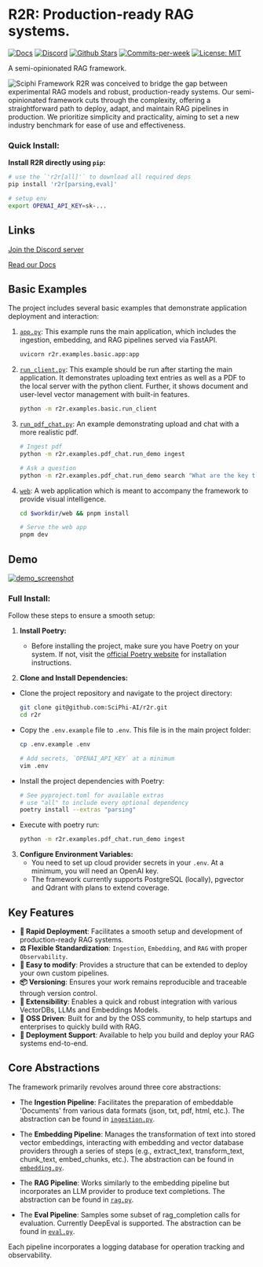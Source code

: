 # R2R: Production-ready RAG systems.

<p align="left">
  <a href="https://docs.sciphi.ai"><img src="https://img.shields.io/badge/docs.sciphi.ai-3F16E4" alt="Docs"></a>
  <a href="https://discord.gg/p6KqD2kjtB"><img src="https://img.shields.io/discord/1120774652915105934?style=social&logo=discord" alt="Discord"></a>
  <a href="https://github.com/SciPhi-AI"><img src="https://img.shields.io/github/stars/SciPhi-AI/R2R" alt="Github Stars"></a>
  <a href="https://github.com/SciPhi-AI/R2R/pulse"><img src="https://img.shields.io/github/commit-activity/w/SciPhi-AI/R2R" alt="Commits-per-week"></a>
  <a href="https://opensource.org/licenses/MIT"><img src="https://img.shields.io/badge/License-MIT-purple.svg" alt="License: MIT"></a>
</p>

A semi-opinionated RAG framework.

<img src="./docs/pages/r2r.png" alt="Sciphi Framework">
R2R was conceived to bridge the gap between experimental RAG models and robust, production-ready systems. Our semi-opinionated framework cuts through the complexity, offering a straightforward path to deploy, adapt, and maintain RAG pipelines in production. We prioritize simplicity and practicality, aiming to set a new industry benchmark for ease of use and effectiveness.

### Quick Install:

**Install R2R directly using `pip`:**

```bash
# use the `'r2r[all]'` to download all required deps
pip install 'r2r[parsing,eval]'

# setup env
export OPENAI_API_KEY=sk-...
```

## Links

[Join the Discord server](https://discord.gg/p6KqD2kjtB)

[Read our Docs](https://docs.sciphi.ai/)

## Basic Examples

The project includes several basic examples that demonstrate application deployment and interaction:

1. [`app.py`](examples/basic/app.py): This example runs the main application, which includes the ingestion, embedding, and RAG pipelines served via FastAPI.

   ```bash
   uvicorn r2r.examples.basic.app:app
   ```

2. [`run_client.py`](examples/basic/run_client.py): This example should be run after starting the main application. It demonstrates uploading text entries as well as a PDF to the local server with the python client. Further, it shows document and user-level vector management with built-in features.

   ```bash
   python -m r2r.examples.basic.run_client
   ```

3. [`run_pdf_chat.py`](examples/pdf_chat/run_demo.py): An example demonstrating upload and chat with a more realistic pdf.

   ```bash
   # Ingest pdf
   python -m r2r.examples.pdf_chat.run_demo ingest

   # Ask a question
   python -m r2r.examples.pdf_chat.run_demo search "What are the key themes of Meditations?"
   ```

4. [`web`](web/package.json): A web application which is meant to accompany the framework to provide visual intelligence.
   ```bash
   cd $workdir/web && pnpm install
   
   # Serve the web app
   pnpm dev
   ```

## Demo

[![demo_screenshot](./docs/pages/getting-started/demo_screenshot.png)](https://github.com/SciPhi-AI/R2R/assets/68796651/01fee645-1beb-4096-9e7d-7d0fa01386ea)

### Full Install:

Follow these steps to ensure a smooth setup:

1. **Install Poetry:**

   - Before installing the project, make sure you have Poetry on your system. If not, visit the [official Poetry website](https://python-poetry.org/docs/#installation) for installation instructions.

2. **Clone and Install Dependencies:**

  - Clone the project repository and navigate to the project directory:
     
     ```bash
     git clone git@github.com:SciPhi-AI/r2r.git
     cd r2r
     ```
     
  - Copy the `.env.example` file to `.env`. This file is in the main project folder:

     ```bash
     cp .env.example .env

     # Add secrets, `OPENAI_API_KEY` at a minimum
     vim .env
     ```
     
  - Install the project dependencies with Poetry:
  
     ```bash
     # See pyproject.toml for available extras
     # use "all" to include every optional dependency
     poetry install --extras "parsing"
     ```
     
  - Execute with poetry run:
     
     ```bash
     python -m r2r.examples.pdf_chat.run_demo ingest
     ```

3. **Configure Environment Variables:**
   - You need to set up cloud provider secrets in your `.env`. At a minimum, you will need an OpenAI key.
   - The framework currently supports PostgreSQL (locally), pgvector and Qdrant with plans to extend coverage.

## Key Features

- **🚀 Rapid Deployment**: Facilitates a smooth setup and development of production-ready RAG systems.
- **⚖️ Flexible Standardization**: `Ingestion`, `Embedding`, and `RAG` with proper `Observability`.
- **🧩 Easy to modify**: Provides a structure that can be extended to deploy your own custom pipelines.
- **📦 Versioning**: Ensures your work remains reproducible and traceable through version control.
- **🔌 Extensibility**: Enables a quick and robust integration with various VectorDBs, LLMs and Embeddings Models.
- **🤖 OSS Driven**: Built for and by the OSS community, to help startups and enterprises to quickly build with RAG.
- **📝 Deployment Support**: Available to help you build and deploy your RAG systems end-to-end.

## Core Abstractions

The framework primarily revolves around three core abstractions:

- The **Ingestion Pipeline**: Facilitates the preparation of embeddable 'Documents' from various data formats (json, txt, pdf, html, etc.). The abstraction can be found in [`ingestion.py`](r2r/core/pipelines/ingestion.py).

- The **Embedding Pipeline**: Manages the transformation of text into stored vector embeddings, interacting with embedding and vector database providers through a series of steps (e.g., extract_text, transform_text, chunk_text, embed_chunks, etc.). The abstraction can be found in [`embedding.py`](r2r/core/pipelines/embedding.py).

- The **RAG Pipeline**: Works similarly to the embedding pipeline but incorporates an LLM provider to produce text completions. The abstraction can be found in [`rag.py`](r2r/core/pipelines/rag.py).

- The **Eval Pipeline**: Samples some subset of rag_completion calls for evaluation. Currently DeepEval is supported. The abstraction can be found in [`eval.py`](r2r/core/pipelines/eval.py).

Each pipeline incorporates a logging database for operation tracking and observability.
